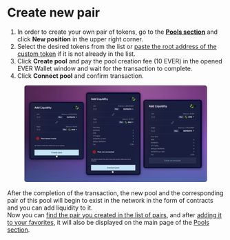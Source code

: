 # Create new pair

1. In order to create your own pair of tokens, go to the [**Pools section**](../../pools/) and click **New position** in the upper right corner.
2. Select the desired tokens from the list or [paste the root address of the custom token](../../tokens/how-to/add-custom-token.md) if it is not already in the list.
3. Click **Create pool** and pay the pool creation fee (10 EVER) in the opened EVER Wallet window and wait for the transaction to complete.
4. Click **Connect pool** and confirm transaction.

<figure><img src="../../../.gitbook/assets/image (317).png" alt=""><figcaption></figcaption></figure>

After the completion of the transaction, the new pool and the corresponding pair of this pool will begin to exist in the network in the form of contracts and you can add liquidity to it.\
Now you can [find the pair you created in the list of pairs](see-custom-token-pair.md), and after [adding it to your favorites](../interface/pair-page/add-to-favorites.md), it will also be displayed on the main page of the [Pools section](../../pools/).
